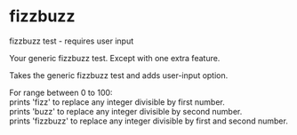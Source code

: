 # fizzbuzz
fizzbuzz test - requires user input

Your generic fizzbuzz test. Except with one extra feature.

Takes the generic fizzbuzz test and adds user-input option.

For range between 0 to 100:<br>
prints 'fizz' to replace any integer divisible by first number.<br>
prints 'buzz' to replace any integer divisible by second number.<br>
prints 'fizzbuzz' to replace any integer divisible by first and second number.

